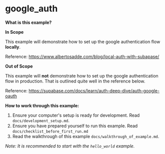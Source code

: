 # google_auth

**What is this example?**

**In Scope**

This example will demonstrate how to set up the google authentication flow
**locally**.

Reference: <https://www.albertosadde.com/blog/local-auth-with-subapase/>

**Out of Scope**

This example will **not** demonstrate how to set up the google authentication
flow in production. That is outlined quite well in the reference below.

Reference: <https://supabase.com/docs/learn/auth-deep-dive/auth-google-oauth>

**How to work through this example:**

1. Ensure your computer's setup is ready for development. Read
   `docs/development_setup.md`.
2. Ensure you have prepared yourself to run this example. Read
   `docs/checklist_before_first_run.md`
3. Read the walkthrough of this example `docs/walkthrough_of_example.md`.

_Note: It is recommended to start with the `hello_world` example._
